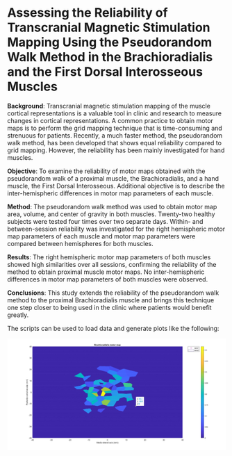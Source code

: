 # Assessing the Reliability of Transcranial Magnetic Stimulation Mapping Using the Pseudorandom Walk Method in the Brachioradialis and the First Dorsal Interosseous Muscles


**Background**: Transcranial magnetic stimulation mapping of the muscle cortical representations is a valuable tool in clinic and research to measure changes in cortical representations. A common practice to obtain motor maps is to perform the grid mapping technique that is time-consuming and strenuous for patients. Recently, a much faster method, the pseudorandom walk method, has been developed that shows equal reliability compared to grid mapping. However, the reliability has been mainly investigated for hand muscles.

**Objective**: To examine the reliability of motor maps obtained with the pseudorandom walk of a proximal muscle, the Brachioradialis, and a hand muscle, the First Dorsal Interosseous. Additional objective is to describe the inter-hemispheric differences in motor map parameters of each muscle. 

**Method**: The pseudorandom walk method was used to obtain motor map area, volume, and center of gravity in both muscles. Twenty-two healthy subjects were tested four times over two separate days. Within- and between-session reliability was investigated for the right hemispheric motor map parameters of each muscle and motor map parameters were compared between hemispheres for both muscles. 

**Results**: The right hemispheric motor map parameters of both muscles showed high similarities over all sessions, confirming the reliability of the method to obtain proximal muscle motor maps. No inter-hemispheric differences in motor map parameters of both muscles were observed.

**Conclusions**: This study extends the reliability of the pseudorandom walk method to the proximal Brachioradialis muscle and brings this technique one step closer to being used in the clinic where patients would benefit greatly. 

The scripts can be used to load data and generate plots like the following:

![Brain representaiton of the muscle area](https://raw.githubusercontent.com/evako42/master_thesis/main/BR_2D_corrected.jpg)
